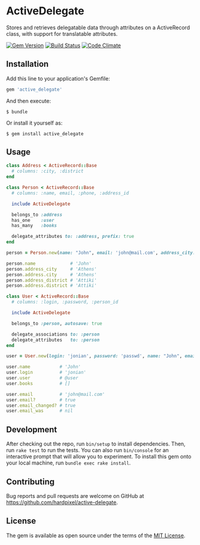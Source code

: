 # ActiveDelegate

Stores and retrieves delegatable data through attributes on a ActiveRecord class, with support for translatable attributes.

[![Gem Version](https://badge.fury.io/rb/active_delegate.svg)](https://badge.fury.io/rb/active_delegate)
[![Build Status](https://travis-ci.org/hardpixel/active-delegate.svg?branch=master)](https://travis-ci.org/hardpixel/active-delegate)
[![Code Climate](https://codeclimate.com/github/hardpixel/active-delegate/badges/gpa.png)](https://codeclimate.com/github/hardpixel/active-delegate)

## Installation

Add this line to your application's Gemfile:

```ruby
gem 'active_delegate'
```

And then execute:

    $ bundle

Or install it yourself as:

    $ gem install active_delegate

## Usage

```ruby
class Address < ActiveRecord::Base
  # columns: :city, :district
end

class Person < ActiveRecord::Base
  # columns: :name, email, :phone, :address_id

  include ActiveDelegate

  belongs_to :address
  has_one    :user
  has_many   :books

  delegate_attributes to: :address, prefix: true
end

person = Person.new(name: "John", email: 'john@mail.com', address_city: 'Athens', address_district: 'Attiki')

person.name             # 'John'
person.address_city     # 'Athens'
person.address.city     # 'Athens'
person.address_district # 'Attiki'
person.address.district # 'Attiki'

class User < ActiveRecord::Base
  # columns: :login, :password, :person_id

  include ActiveDelegate

  belongs_to :person, autosave: true

  delegate_associations to: :person
  delegate_attributes   to: :person
end

user = User.new(login: 'jonian', password: 'passwd', name: "John", email: 'john@mail.com')

user.name           # 'John'
user.login          # 'jonian'
user.user           # @user
user.books          # []

user.email          # 'john@mail.com'
user.email?         # true
user.email_changed? # true
user.email_was      # nil
```

## Development

After checking out the repo, run `bin/setup` to install dependencies. Then, run `rake test` to run the tests. You can also run `bin/console` for an interactive prompt that will allow you to experiment. To install this gem onto your local machine, run `bundle exec rake install`.

## Contributing

Bug reports and pull requests are welcome on GitHub at https://github.com/hardpixel/active-delegate.


## License

The gem is available as open source under the terms of the [MIT License](http://opensource.org/licenses/MIT).

